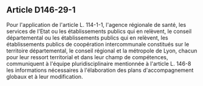 ## Article D146-29-1


Pour l'application de l'article L. 114-1-1, l'agence régionale de santé, les services de l'Etat ou les
établissements publics qui en relèvent, le conseil départemental ou les établissements publics qui en
relèvent, les établissements publics de coopération intercommunale constitués sur le territoire départemental,
le conseil régional et la métropole de Lyon, chacun pour leur ressort territorial et dans leur champ de
compétences, communiquent à l'équipe pluridisciplinaire mentionnée à l'article L. 146-8 les informations
nécessaires à l'élaboration des plans d'accompagnement globaux et à leur modification.

